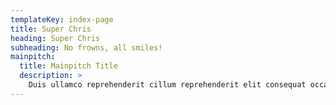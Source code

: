 ```yaml
---
templateKey: index-page
title: Super Chris
heading: Super Chris
subheading: No frowns, all smiles!
mainpitch:
  title: Mainpitch Title
  description: >
    Duis ullamco reprehenderit cillum reprehenderit elit consequat occaecat ex in. Irure eu et do tempor. Est nulla minim enim officia adipisicing est Lorem consequat. Velit laborum duis ipsum fugiat non Lorem id labore ea sint est. Aliquip cupidatat pariatur ea tempor dolore magna velit. Incididunt sint elit ea eiusmod.
---
```


